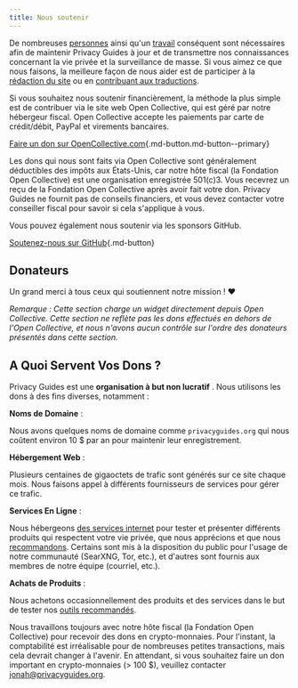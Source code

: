 ```yaml
---
title: Nous soutenir
---
```


<!-- markdownlint-disable MD036 -->
De nombreuses [personnes](https://github.com/privacyguides/privacyguides.org/graphs/contributors) ainsi qu'un [travail](https://github.com/privacyguides/privacyguides.org/pulse/monthly) conséquent sont nécessaires afin de maintenir Privacy Guides à jour et de transmettre nos connaissances concernant la vie privée et la surveillance de masse. Si vous aimez ce que nous faisons, la meilleure façon de nous aider est de participer à la [rédaction du site](https://github.com/privacyguides/privacyguides.org) ou en [contribuant aux traductions](https://crowdin.com/project/privacyguides).

Si vous souhaitez nous soutenir financièrement, la méthode la plus simple est de contribuer via le site web Open Collective, qui est géré par notre hébergeur fiscal. Open Collective accepte les paiements par carte de crédit/débit, PayPal et virements bancaires.

[Faire un don sur OpenCollective.com](https://opencollective.com/privacyguides/donate ""){.md-button.md-button--primary}

Les dons qui nous sont faits via Open Collective sont généralement déductibles des impôts aux États-Unis, car notre hôte fiscal (la Fondation Open Collective) est une organisation enregistrée 501(c)3. Vous recevrez un reçu de la Fondation Open Collective après avoir fait votre don. Privacy Guides ne fournit pas de conseils financiers, et vous devez contacter votre conseiller fiscal pour savoir si cela s'applique à vous.

Vous pouvez également nous soutenir via les sponsors GitHub.

[Soutenez-nous sur GitHub](https://github.com/sponsors/privacyguides ""){.md-button}

## Donateurs

Un grand merci à tous ceux qui soutiennent notre mission ! :heart:

*Remarque : Cette section charge un widget directement depuis Open Collective. Cette section ne reflète pas les dons effectués en dehors de l'Open Collective, et nous n'avons aucun contrôle sur l'ordre des donateurs présentés dans cette section.*

<script src="https://opencollective.com/privacyguides/banner.js"></script>

## A Quoi Servent Vos Dons ?

Privacy Guides est une **organisation à but non lucratif** . Nous utilisons les dons à des fins diverses, notamment :

**Noms de Domaine**
:

Nous avons quelques noms de domaine comme `privacyguides.org` qui nous coûtent environ 10 $ par an pour maintenir leur enregistrement.

**Hébergement Web**
:

Plusieurs centaines de gigaoctets de trafic sont générés sur ce site chaque mois. Nous faisons appel à différents fournisseurs de services pour gérer ce trafic.

**Services En Ligne**
:

Nous hébergeons [des services internet](https://privacyguides.net) pour tester et présenter différents produits qui respectent votre vie privée, que nous apprécions et que nous [recommandons](../tools.md). Certains sont mis à la disposition du public pour l'usage de notre communauté (SearXNG, Tor, etc.), et d'autres sont fournis aux membres de notre équipe (courriel, etc.).

**Achats de Produits**
:

Nous achetons occasionnellement des produits et des services dans le but de tester nos [outils recommandés](../tools.md).

Nous travaillons toujours avec notre hôte fiscal (la Fondation Open Collective) pour recevoir des dons en crypto-monnaies. Pour l'instant, la comptabilité est irréalisable pour de nombreuses petites transactions, mais cela devrait changer à l'avenir. En attendant, si vous souhaitez faire un don important en crypto-monnaies (> 100 $), veuillez contacter [jonah@privacyguides.org](mailto:jonah@privacyguides.org).
